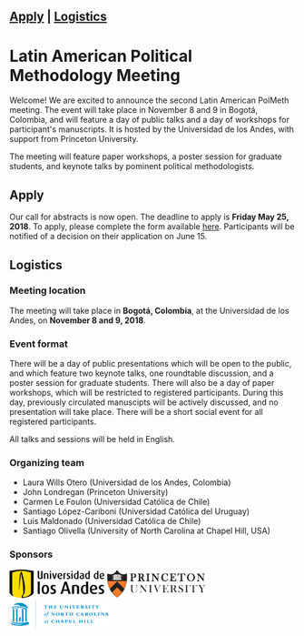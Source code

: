 <a href="#apply">Apply</a> | <a href="#logistics">Logistics</a>
---
# Latin American Political Methodology Meeting


Welcome! We are excited to announce the second Latin American PolMeth meeting. The event will take place in November 8 and 9 in Bogotá, Colombia, and will feature a day of public talks and a day of workshops for participant's manuscripts. It is hosted by the Universidad de los Andes, with support from Princeton University. 

The meeting will feature paper workshops, a poster session for graduate students, and keynote talks by pominent political methodologists. 

## Apply

Our call for abstracts is now open. The deadline to apply is **Friday May 25, 2018**. To apply, please complete the form available [here](https://docs.google.com/forms/d/1P0dRDOxxm4EuJdDLPqre3r6qhyZbozKl6Eu8mCd5kDA/edit). Participants will be notified of a decision on their application on June 15. 


## Logistics

### Meeting location
The meeting will take place in **Bogotá, Colombia**, at the Universidad de los Andes, on **November 8 and 9, 2018**. 

### Event format
There will be a day of public presentations which will be open to the public, and which feature two keynote talks, one roundtable discussion, and a poster session for graduate students. There will also be a day of paper workshops, which will be restricted to registered participants. During this day, previously circulated manuscipts will be actively discussed, and no presentation will take place. There will be a short social event for all registered participants. 

All talks and sessions will be held in English.



### Organizing team

- Laura Wills Otero (Universidad de los Andes, Colombia)
- John Londregan (Princeton University)
- Carmen Le Foulon (Universidad Católica de Chile)
- Santiago López-Cariboni (Universidad Católica del Uruguay)
- Luis Maldonado (Universidad Católica de Chile)
- Santiago Olivella (University of North Carolina at Chapel Hill, USA)

### Sponsors

<img src="uniandes.png" alt="Universidad de los Andes" height="50"> <img src="princeton.jpg" alt="Princeton University" height="50"> <img src="unc.jpg" alt="University of North Carolina at Chapel Hill" height="50">



